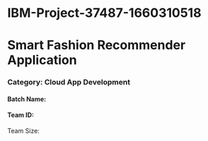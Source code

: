 # IBM-Project-37487-1660310518

# Smart Fashion Recommender Application

### Category: Cloud App Development

#### Batch Name:

#### Team ID:
Team Size:
